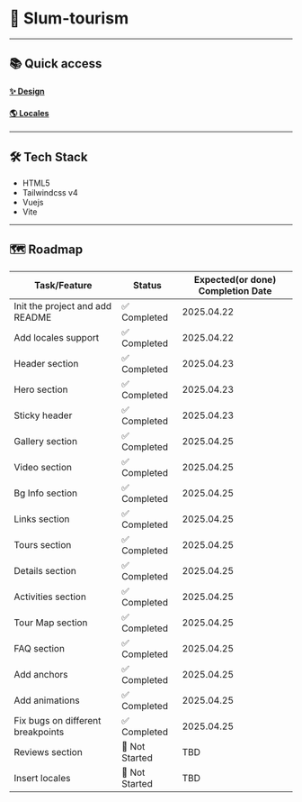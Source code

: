 # 🚀 Slum-tourism

---

## 📚 Quick access

#### [✨ Design](https://www.figma.com/design/baUhAHnflHWam3mxBj6woA/Untitled?node-id=0-1&p=f&t=1bHb37E7X9DVVDrl-0)

#### [🌎 Locales](https://1drv.ms/w/c/8eef4860996ce3d8/EfG58aE5mgxHpaEsuFKSrCIBXAHHPBMNlizlh_AR_YzL5w?e=zSDOQh)

---

## 🛠️ Tech Stack

- HTML5
- Tailwindcss v4
- Vuejs
- Vite

---

## 🗺️ Roadmap

| Task/Feature                           | Status         | Expected(or done) Completion Date |
| -------------------------------------- | -------------- | --------------------------------- |
| Init the project and add README        | ✅ Completed   | 2025.04.22                        |
| Add locales support                    | ✅ Completed   | 2025.04.22                        |
| Header section                         | ✅ Completed   | 2025.04.23                        |
| Hero section                           | ✅ Completed   | 2025.04.23                        |
| Sticky header                          | ✅ Completed   | 2025.04.23                        |
| Gallery section                        | ✅ Completed   | 2025.04.25                        |
| Video section                          | ✅ Completed   | 2025.04.25                        |
| Bg Info section                        | ✅ Completed   | 2025.04.25                        |
| Links section                          | ✅ Completed   | 2025.04.25                        |
| Tours section                          | ✅ Completed   | 2025.04.25                        |
| Details section                        | ✅ Completed   | 2025.04.25                        |
| Activities section                     | ✅ Completed   | 2025.04.25                        |
| Tour Map section                       | ✅ Completed   | 2025.04.25                        |
| FAQ section                            | ✅ Completed   | 2025.04.25                        |
| Add anchors                            | ✅ Completed   | 2025.04.25                        |
| Add animations                         | ✅ Completed   | 2025.04.25                        |
| Fix bugs on different breakpoints      | ✅ Completed   | 2025.04.25                        |
| Reviews section                        | 🚧 Not Started | TBD                               |
| Insert locales                         | 🚧 Not Started | TBD                               |

